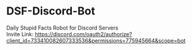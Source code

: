 # DSF-Discord-Bot
Daily Stupid Facts Robot for Discord Servers  
Invite Link: https://discord.com/oauth2/authorize?client_id=733410082607333536&permissions=775945664&scope=bot
